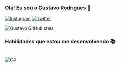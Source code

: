 

### Olá! Eu sou o Gustavo Rodrigues 👋

[![Instagram](https://img.shields.io/badge/Instagram-E4405F?style=for-the-badge&logo=instagram&logoColor=white)](https://www.instagram.com/gustavozenit/)
[![Twitter](https://img.shields.io/badge/Twitter-1DA1F2?style=for-the-badge&logo=twitter&logoColor=white)](https://twitter.com/Gustavordev)


![Gustavo GitHub stats](https://github-readme-stats.vercel.app/api?username=gustardev&show_icons=true&theme=radical)

### Habilidades que estou me desenvolvendo 📚

<div style="display: inline_block"><br/>
    <img align="center" alt="C#" src="https://img.shields.io/badge/C%23-239120?style=for-the-badge&logo=c-sharp&logoColor=white">

</div><br/>